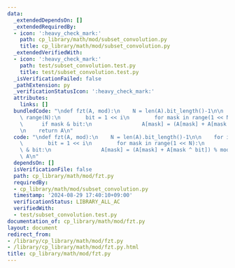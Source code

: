 ```yaml
---
data:
  _extendedDependsOn: []
  _extendedRequiredBy:
  - icon: ':heavy_check_mark:'
    path: cp_library/math/mod/subset_convolution.py
    title: cp_library/math/mod/subset_convolution.py
  _extendedVerifiedWith:
  - icon: ':heavy_check_mark:'
    path: test/subset_convolution.test.py
    title: test/subset_convolution.test.py
  _isVerificationFailed: false
  _pathExtension: py
  _verificationStatusIcon: ':heavy_check_mark:'
  attributes:
    links: []
  bundledCode: "\ndef fzt(A, mod):\n    N = len(A).bit_length()-1\n\n    for i in\
    \ range(N):\n        bit = 1 << i\n        for mask in range(1 << N):\n      \
    \      if mask & bit:\n                A[mask] = (A[mask] + A[mask ^ bit]) % mod\n\
    \n    return A\n"
  code: "\ndef fzt(A, mod):\n    N = len(A).bit_length()-1\n\n    for i in range(N):\n\
    \        bit = 1 << i\n        for mask in range(1 << N):\n            if mask\
    \ & bit:\n                A[mask] = (A[mask] + A[mask ^ bit]) % mod\n\n    return\
    \ A\n"
  dependsOn: []
  isVerificationFile: false
  path: cp_library/math/mod/fzt.py
  requiredBy:
  - cp_library/math/mod/subset_convolution.py
  timestamp: '2024-08-29 17:40:10+09:00'
  verificationStatus: LIBRARY_ALL_AC
  verifiedWith:
  - test/subset_convolution.test.py
documentation_of: cp_library/math/mod/fzt.py
layout: document
redirect_from:
- /library/cp_library/math/mod/fzt.py
- /library/cp_library/math/mod/fzt.py.html
title: cp_library/math/mod/fzt.py
---
```

